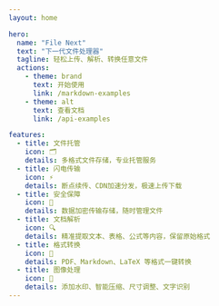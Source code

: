 ```yaml
---
layout: home

hero:
  name: "File Next"
  text: "下一代文件处理器"
  tagline: 轻松上传、解析、转换任意文件
  actions:
    - theme: brand
      text: 开始使用
      link: /markdown-examples
    - theme: alt
      text: 查看文档
      link: /api-examples

features:
  - title: 文件托管
    icon: 🗂️
    details: 多格式文件存储，专业托管服务
  - title: 闪电传输
    icon: ⚡️
    details: 断点续传、CDN加速分发，极速上传下载
  - title: 安全保障
    icon: 🔐
    details: 数据加密传输存储，随时管理文件
  - title: 文档解析
    icon: 🔍
    details: 精准提取文本、表格、公式等内容，保留原始格式
  - title: 格式转换
    icon: 🔁
    details: PDF、Markdown、LaTeX 等格式一键转换
  - title: 图像处理
    icon: 🎨
    details: 添加水印、智能压缩、尺寸调整、文字识别
---
```


